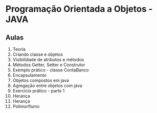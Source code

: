 # Programação Orientada a Objetos - JAVA

## Aulas
1. Teoria
2. Criando classe e objetos
3. Visibilidade de atributos e métodos
4. Métodos Getter, Setter e Construtor
5. Exemplo prático - classe ContaBanco
6. Encapsulamento
7. Objetos compostos em java
8. Agregação entre objetos com java
9. Exercício prático - parte 1
10. Herança
11. Herança
12. Polimorfismo
